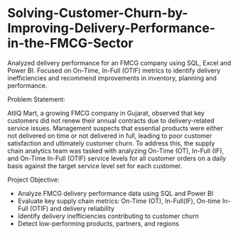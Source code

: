 # Solving-Customer-Churn-by-Improving-Delivery-Performance-in-the-FMCG-Sector
Analyzed delivery performance for an FMCG company using SQL, Excel and Power BI. Focused on On-Time, In-Full (OTIF) metrics to identify delivery inefficiencies and recommend improvements in inventory, planning and performance.

Problem Statement:

AtliQ Mart, a growing FMCG company in Gujarat, observed that key customers did not renew their 
annual contracts due to delivery-related service issues. Management suspects that essential 
products were either not delivered on time or not delivered in full, leading to poor customer 
satisfaction and ultimately customer churn. To address this, the supply chain analytics team was 
tasked with analyzing On-Time (OT), In-Full (IF), and On-Time In-Full (OTIF) service levels for all 
customer orders on a daily basis against the target service level set for each customer. 

Project Objective:

 - Analyze FMCG delivery performance data using SQL and Power BI
 - Evaluate key supply chain metrics: On-Time (OT), In-Full(IF), On-time In-Full (OTIF) and delivery reliability
 - Identify delivery inefficiencies contributing to customer churn
 - Detect low-performing products, partners, and regions

